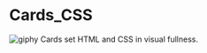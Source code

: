 # Cards_CSS
![giphy](https://user-images.githubusercontent.com/81486565/140590389-5dd08cc4-2ce1-4b37-8e7d-cf51dd61c850.gif)
Cards set HTML and CSS in visual fullness.
